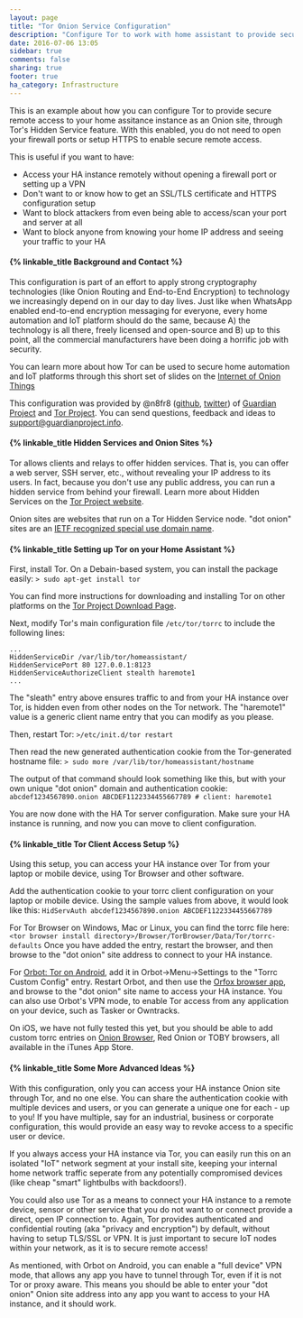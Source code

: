 ```yaml
---
layout: page
title: "Tor Onion Service Configuration"
description: "Configure Tor to work with home assistant to provide secure remote access without opening your firewall"
date: 2016-07-06 13:05
sidebar: true
comments: false
sharing: true
footer: true
ha_category: Infrastructure
---
```


This is an example about how you can configure Tor to provide secure remote access to your home assitance instance as an Onion site, through Tor's Hidden Service feature. With this enabled, you do not need to open your firewall ports or setup HTTPS to enable secure remote access.

This is useful if you want to have:

 * Access your HA instance remotely without opening a firewall port or setting up a VPN
 * Don't want to or know how to get an SSL/TLS certificate and HTTPS configuration setup
 * Want to block attackers from even being able to access/scan your port and server at all
 * Want to block anyone from knowing your home IP address and seeing your traffic to your HA

#### {% linkable_title Background and Contact %}

This configuration is part of an effort to apply strong cryptography technologies (like Onion Routing and End-to-End Encryption) to technology we increasingly depend on in our day to day lives. Just like when WhatsApp enabled end-to-end encryption messaging for everyone, every home automation and IoT platform should do the same, because A) the technology is all there, freely licensed and open-source and B) up to this point, all the commercial manufacturers have been doing a horrific job with security.

You can learn more about how Tor can be used to secure home automation and IoT platforms through this short set of slides on the [Internet of Onion Things](https://github.com/n8fr8/talks/blob/master/onion_things/Internet%20of%20Onion%20Things.pdf)

This configuration was provided by @n8fr8 ([github](https://github.com/n8fr8), [twitter](https://twitter.com/n8fr8)) of [Guardian Project](https://guardianproject.info) and [Tor Project](https://torproject.org). You can send questions, feedback and ideas to [support@guardianproject.info](mailto:support@guardianproject.info).

#### {% linkable_title Hidden Services and Onion Sites %}

Tor allows clients and relays to offer hidden services. That is, you can offer a web server, SSH server, etc., without revealing your IP address to its users. In fact, because you don't use any public address, you can run a hidden service from behind your firewall. Learn more about Hidden Services on the [Tor Project website](https://www.torproject.org/docs/tor-hidden-service.html.en).

Onion sites are websites that run on a Tor Hidden Service node. "dot onion" sites are an [IETF recognized special use domain name](https://datatracker.ietf.org/doc/rfc7686/).

#### {% linkable_title Setting up Tor on your Home Assistant %}

First, install Tor. On a Debain-based system, you can install the package easily:
`> sudo apt-get install tor`

You can find more instructions for downloading and installing Tor on other platforms on the [Tor Project Download Page](https://www.torproject.org/download/download.html).

Next, modify Tor's main configuration file `/etc/tor/torrc` to include the following lines:

```torrc
...
HiddenServiceDir /var/lib/tor/homeassistant/
HiddenServicePort 80 127.0.0.1:8123
HiddenServiceAuthorizeClient stealth haremote1
...
```

The "sleath" entry above ensures traffic to and from your HA instance over Tor, is hidden even from other nodes on the Tor network. The "haremote1" value is a generic client name entry that you can modify as you please.

Then, restart Tor: `>/etc/init.d/tor restart`

Then read the new generated authentication cookie from the Tor-generated hostname file:
`> sudo more /var/lib/tor/homeassistant/hostname`

The output of that command should look something like this, but with your own unique "dot onion" domain and authentication cookie:
`abcdef1234567890.onion ABCDEF1122334455667789 # client: haremote1`

You are now done with the HA Tor server configuration. Make sure your HA instance is running, and now you can move to client configuration.

#### {% linkable_title Tor Client Access Setup %}

Using this setup, you can access your HA instance over Tor from your laptop or mobile device, using Tor Browser and other software.

Add the authentication cookie to your torrc client configuration on your laptop or mobile device. Using the sample values from above, it would look like this:
`HidServAuth abcdef1234567890.onion ABCDEF1122334455667789`

For Tor Browser on Windows, Mac or Linux, you can find the torrc file here:
`<tor browser install directory>/Browser/TorBrowser/Data/Tor/torrc-defaults`
Once you have added the entry, restart the browser, and then browse to the "dot onion" site address to connect to your HA instance.

For [Orbot: Tor on Android](https://guardianproject.info/apps/orbot), add it in Orbot->Menu->Settings to the "Torrc Custom Config" entry. Restart Orbot, and then use the [Orfox browser app](https://guardianproject.info/apps/orfox/), and browse to the "dot onion" site name to access your HA instance. You can also use Orbot's VPN mode, to enable Tor access from any application on your device, such as Tasker or Owntracks.

On iOS, we have not fully tested this yet, but you should be able to add custom torrc entries on [Onion Browser](https://mike.tig.as/onionbrowser/), Red Onion or TOBY browsers, all available in the iTunes App Store.

#### {% linkable_title Some More Advanced Ideas %}

With this configuration, only you can access your HA instance Onion site through Tor, and no one else. You can share the authentication cookie with multiple devices and users, or you can generate a unique one for each - up to you! If you have multiple, say for an industrial, business or corporate configuration, this would provide an easy way to revoke access to a specific user or device.

If you always access your HA instance via Tor, you can easily run this on an isolated "IoT" network segment at your install site, keeping your internal home network traffic seperate from any potentially compromised devices (like cheap "smart" lightbulbs with backdoors!). 

You could also use Tor as a means to connect your HA instance to a remote device, sensor or other service that you do not want to or connect provide a direct, open IP connection to. Again, Tor provides authenticated and confidential routing (aka "privacy and encryption") by default, without having to setup TLS/SSL or VPN. It is just important to secure IoT nodes within your network, as it is to secure remote access!

As mentioned, with Orbot on Android, you can enable a "full device" VPN mode, that allows any app you have to tunnel through Tor, even if it is not Tor or proxy aware. This means you should be able to enter your "dot onion" Onion site address into any app you want to access to your HA instance, and it should work.
 
